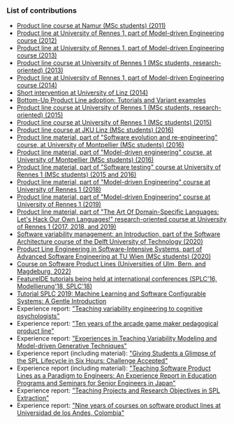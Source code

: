 ### List of contributions

* [Product line course at Namur (MSc students) (2011)](namur.html)
* [Product line at University of Rennes 1, part of Model-driven Engineering course (2012)](rennes2012.html)
* [Product line at University of Rennes 1, part of Model-driven Engineering course (2013)](rennes2013.html)
* [Product line course at University of Rennes 1 (MSc students, research-oriented) (2013)](rennes2013-MRI.html)
* [Product line at University of Rennes 1, part of Model-driven Engineering course (2014)](rennes2014.html)
* [Short intervention at University of Linz (2014)](linz2014.html)
* [Bottom-Up Product Line adoption: Tutorials and Variant examples](bottomup.html)
* [Product line course at University of Rennes 1 (MSc students, research-oriented) (2015)](rennes2015-MRI.html)
* [Product line course at University of Rennes 1 (MSc students) (2015)](rennes2015-MDE.html)
* [Product line course at JKU Linz (MSc students) (2016)](jku2016.html)
* [Product line material, part of "Software evolution and re-engineering" course, at University of Montpellier (MSc students) (2016)](montpellier2016.html)
* [Product line material, part of "Model-driven engineering" course, at University of Montpellier (MSc students) (2016)](montpellier2016MDE.html)
* [Product line material, part of "Software testing" course at University of Rennes 1 (MSc students) (2015 and 2016)](rennes-testing2016.html)
* [Product line material, part of "Model-driven Engineering" course at University of Rennes 1 (2018)](https://github.com/acherm/teaching-MDE-IL1819)
* [Product line material, part of "Model-driven Engineering" course at University of Rennes 1 (2019)](https://github.com/acherm/teaching-MDE1920)
* [Product line material, part of "The Art Of Domain-Specific Languages: Let's Hack Our Own Languages!" research-oriented course at University of Rennes 1 (2017, 2018, and 2019)](https://github.com/FAMILIAR-project/HackOurLanguages-SIF)
* [Software variability management: an Introduction, part of the Software Architecture course of the Delft University of Technology (2020)](tudelft2020.html)
* [Product Line Engineering in Software-Intensive Systems, part of Advanced Software Engineering at TU Wien (MSc students) (2020)](vienna2020.html)
* [Course on Software Product Lines (Universities of Ulm, Bern, and Magdeburg, 2022)](ulm2022.html)
* [FeatureIDE tutorials being held at international conferences (SPLC'16, Modellierung'18, SPLC'18)](FeatureIDE-tutorials.html)
* [Tutorial SPLC 2019: Machine Learning and Software Configurable Systems: A Gentle Introduction](https://github.com/VaryVary/ML-configurable-SPLCTutorial)
* Experience report: ["Teaching variability engineering to cognitive psychologists"](cognitive2014.html)
* Experience report: ["Ten years of the arcade game maker pedagogical product line"](game2014.html)
* Experience report: ["Experiences in Teaching Variability Modeling and Model-driven Generative Techniques"](generative2014.html)
* Experience report (including material): ["Giving Students a Glimpse of the SPL Lifecycle in Six Hours: Challenge Accepted"](quinton2018.html)
* Experience report (including material): ["Teaching Software Product Lines as a Paradigm to Engineers: An Experience Report in Education Programs and Seminars for Senior Engineers in Japan"](nakanishi2018.html)
* Experience report: ["Teaching Projects and Research Objectives in SPL Extraction"](ziadi2018.html)
* Experience report: ["Nine years of courses on software product lines at Universidad de los Andes, Colombia"](chavarriaga2019.html)
